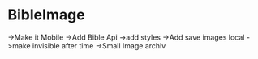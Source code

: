 # BibleImage
->Make it Mobile
->Add Bible Api
->add styles
->Add save images local
->make invisible after time
->Small Image archiv
